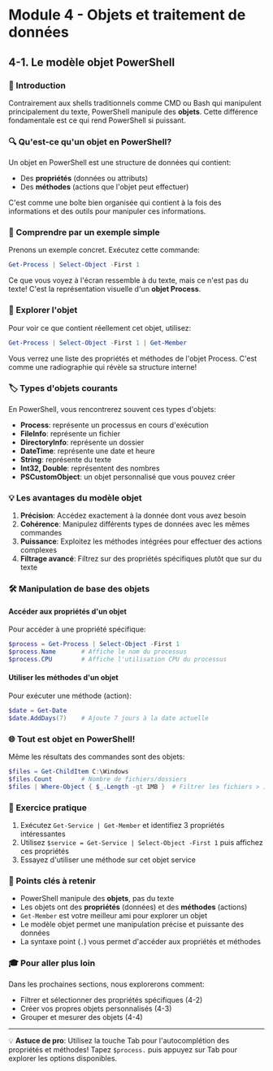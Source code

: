 # Module 4 - Objets et traitement de données
## 4-1. Le modèle objet PowerShell

### 📘 Introduction

Contrairement aux shells traditionnels comme CMD ou Bash qui manipulent principalement du texte, PowerShell manipule des **objets**. Cette différence fondamentale est ce qui rend PowerShell si puissant.

### 🔍 Qu'est-ce qu'un objet en PowerShell?

Un objet en PowerShell est une structure de données qui contient:
- Des **propriétés** (données ou attributs)
- Des **méthodes** (actions que l'objet peut effectuer)

C'est comme une boîte bien organisée qui contient à la fois des informations et des outils pour manipuler ces informations.

### 🧩 Comprendre par un exemple simple

Prenons un exemple concret. Exécutez cette commande:

```powershell
Get-Process | Select-Object -First 1
```

Ce que vous voyez à l'écran ressemble à du texte, mais ce n'est pas du texte! C'est la représentation visuelle d'un **objet Process**.

### 🔎 Explorer l'objet

Pour voir ce que contient réellement cet objet, utilisez:

```powershell
Get-Process | Select-Object -First 1 | Get-Member
```

Vous verrez une liste des propriétés et méthodes de l'objet Process. C'est comme une radiographie qui révèle sa structure interne!

### 🏷️ Types d'objets courants

En PowerShell, vous rencontrerez souvent ces types d'objets:

- **Process**: représente un processus en cours d'exécution
- **FileInfo**: représente un fichier
- **DirectoryInfo**: représente un dossier
- **DateTime**: représente une date et heure
- **String**: représente du texte
- **Int32, Double**: représentent des nombres
- **PSCustomObject**: un objet personnalisé que vous pouvez créer

### 💡 Les avantages du modèle objet

1. **Précision**: Accédez exactement à la donnée dont vous avez besoin
2. **Cohérence**: Manipulez différents types de données avec les mêmes commandes
3. **Puissance**: Exploitez les méthodes intégrées pour effectuer des actions complexes
4. **Filtrage avancé**: Filtrez sur des propriétés spécifiques plutôt que sur du texte

### 🛠️ Manipulation de base des objets

#### Accéder aux propriétés d'un objet

Pour accéder à une propriété spécifique:

```powershell
$process = Get-Process | Select-Object -First 1
$process.Name       # Affiche le nom du processus
$process.CPU        # Affiche l'utilisation CPU du processus
```

#### Utiliser les méthodes d'un objet

Pour exécuter une méthode (action):

```powershell
$date = Get-Date
$date.AddDays(7)    # Ajoute 7 jours à la date actuelle
```

### 🌐 Tout est objet en PowerShell!

Même les résultats des commandes sont des objets:

```powershell
$files = Get-ChildItem C:\Windows
$files.Count        # Nombre de fichiers/dossiers
$files | Where-Object { $_.Length -gt 1MB }  # Filtrer les fichiers > 1MB
```

### 🎯 Exercice pratique

1. Exécutez `Get-Service | Get-Member` et identifiez 3 propriétés intéressantes
2. Utilisez `$service = Get-Service | Select-Object -First 1` puis affichez ces propriétés
3. Essayez d'utiliser une méthode sur cet objet service

### 🔑 Points clés à retenir

- PowerShell manipule des **objets**, pas du texte
- Les objets ont des **propriétés** (données) et des **méthodes** (actions)
- `Get-Member` est votre meilleur ami pour explorer un objet
- Le modèle objet permet une manipulation précise et puissante des données
- La syntaxe point (`.`) vous permet d'accéder aux propriétés et méthodes

### 🎓 Pour aller plus loin

Dans les prochaines sections, nous explorerons comment:
- Filtrer et sélectionner des propriétés spécifiques (4-2)
- Créer vos propres objets personnalisés (4-3)
- Grouper et mesurer des objets (4-4)

---

💡 **Astuce de pro**: Utilisez la touche Tab pour l'autocomplétion des propriétés et méthodes! Tapez `$process.` puis appuyez sur Tab pour explorer les options disponibles.
